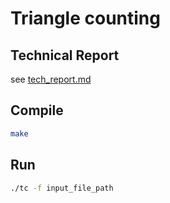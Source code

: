 # Triangle counting

## Technical Report

see [tech_report.md](tech_report.md)

## Compile

```bash
make
```

## Run

```bash
./tc -f input_file_path
```